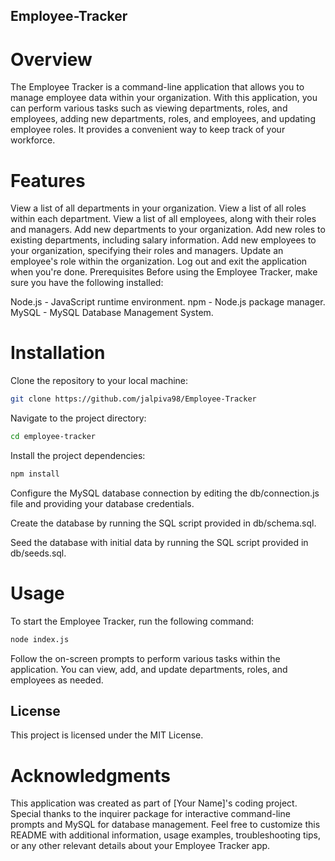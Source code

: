 ## Employee-Tracker
# Overview
The Employee Tracker is a command-line application that allows you to manage employee data within your organization. With this application, you can perform various tasks such as viewing departments, roles, and employees, adding new departments, roles, and employees, and updating employee roles. It provides a convenient way to keep track of your workforce.

# Features
View a list of all departments in your organization.
View a list of all roles within each department.
View a list of all employees, along with their roles and managers.
Add new departments to your organization.
Add new roles to existing departments, including salary information.
Add new employees to your organization, specifying their roles and managers.
Update an employee's role within the organization.
Log out and exit the application when you're done.
Prerequisites
Before using the Employee Tracker, make sure you have the following installed:

Node.js - JavaScript runtime environment.
npm - Node.js package manager.
MySQL - MySQL Database Management System.

# Installation
Clone the repository to your local machine:

``` bash
git clone https://github.com/jalpiva98/Employee-Tracker
```
Navigate to the project directory:


``` bash
cd employee-tracker
```
Install the project dependencies:


``` bash
npm install
```
Configure the MySQL database connection by editing the db/connection.js file and providing your database credentials.


Create the database by running the SQL script provided in db/schema.sql.

Seed the database with initial data by running the SQL script provided in db/seeds.sql.

# Usage
To start the Employee Tracker, run the following command:

``` bash
node index.js
```
Follow the on-screen prompts to perform various tasks within the application. You can view, add, and update departments, roles, and employees as needed.


## License
This project is licensed under the MIT License.

# Acknowledgments
This application was created as part of [Your Name]'s coding project.
Special thanks to the inquirer package for interactive command-line prompts and MySQL for database management.
Feel free to customize this README with additional information, usage examples, troubleshooting tips, or any other relevant details about your Employee Tracker app.